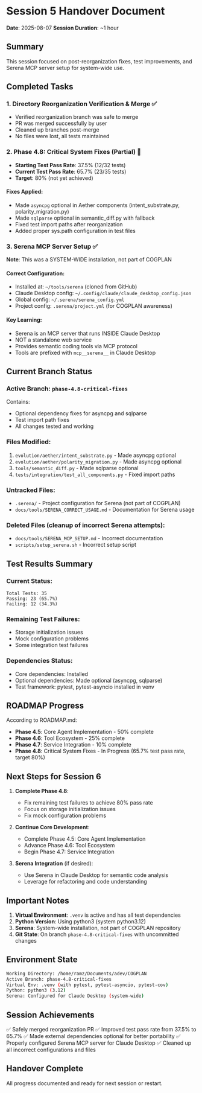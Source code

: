 # Session 5 Handover Document
**Date**: 2025-08-07
**Session Duration**: ~1 hour

## Summary
This session focused on post-reorganization fixes, test improvements, and Serena MCP server setup for system-wide use.

## Completed Tasks

### 1. Directory Reorganization Verification & Merge ✅
- Verified reorganization branch was safe to merge
- PR was merged successfully by user
- Cleaned up branches post-merge
- No files were lost, all tests maintained

### 2. Phase 4.8: Critical System Fixes (Partial) 🔄
- **Starting Test Pass Rate**: 37.5% (12/32 tests)
- **Current Test Pass Rate**: 65.7% (23/35 tests)  
- **Target**: 80% (not yet achieved)

#### Fixes Applied:
- Made `asyncpg` optional in Aether components (intent_substrate.py, polarity_migration.py)
- Made `sqlparse` optional in semantic_diff.py with fallback
- Fixed test import paths after reorganization
- Added proper sys.path configuration in test files

### 3. Serena MCP Server Setup ✅
**Note**: This was a SYSTEM-WIDE installation, not part of COGPLAN

#### Correct Configuration:
- Installed at: `~/tools/serena` (cloned from GitHub)
- Claude Desktop config: `~/.config/claude/claude_desktop_config.json`
- Global config: `~/.serena/serena_config.yml`
- Project config: `.serena/project.yml` (for COGPLAN awareness)

#### Key Learning:
- Serena is an MCP server that runs INSIDE Claude Desktop
- NOT a standalone web service
- Provides semantic coding tools via MCP protocol
- Tools are prefixed with `mcp__serena__` in Claude Desktop

## Current Branch Status

### Active Branch: `phase-4.8-critical-fixes`
Contains:
- Optional dependency fixes for asyncpg and sqlparse
- Test import path fixes
- All changes tested and working

### Files Modified:
1. `evolution/aether/intent_substrate.py` - Made asyncpg optional
2. `evolution/aether/polarity_migration.py` - Made asyncpg optional  
3. `tools/semantic_diff.py` - Made sqlparse optional
4. `tests/integration/test_all_components.py` - Fixed import paths

### Untracked Files:
- `.serena/` - Project configuration for Serena (not part of COGPLAN)
- `docs/tools/SERENA_CORRECT_USAGE.md` - Documentation for Serena usage

### Deleted Files (cleanup of incorrect Serena attempts):
- `docs/tools/SERENA_MCP_SETUP.md` - Incorrect documentation
- `scripts/setup_serena.sh` - Incorrect setup script

## Test Results Summary

### Current Status:
```
Total Tests: 35
Passing: 23 (65.7%)
Failing: 12 (34.3%)
```

### Remaining Test Failures:
- Storage initialization issues
- Mock configuration problems
- Some integration test failures

### Dependencies Status:
- Core dependencies: Installed
- Optional dependencies: Made optional (asyncpg, sqlparse)
- Test framework: pytest, pytest-asyncio installed in venv

## ROADMAP Progress

According to ROADMAP.md:
- **Phase 4.5**: Core Agent Implementation - 50% complete
- **Phase 4.6**: Tool Ecosystem - 25% complete
- **Phase 4.7**: Service Integration - 10% complete
- **Phase 4.8**: Critical System Fixes - In Progress (65.7% test pass rate, target 80%)

## Next Steps for Session 6

1. **Complete Phase 4.8**: 
   - Fix remaining test failures to achieve 80% pass rate
   - Focus on storage initialization issues
   - Fix mock configuration problems

2. **Continue Core Development**:
   - Complete Phase 4.5: Core Agent Implementation
   - Advance Phase 4.6: Tool Ecosystem
   - Begin Phase 4.7: Service Integration

3. **Serena Integration** (if desired):
   - Use Serena in Claude Desktop for semantic code analysis
   - Leverage for refactoring and code understanding

## Important Notes

1. **Virtual Environment**: `.venv` is active and has all test dependencies
2. **Python Version**: Using python3 (system python3.12)
3. **Serena**: System-wide installation, not part of COGPLAN repository
4. **Git State**: On branch `phase-4.8-critical-fixes` with uncommitted changes

## Environment State

```bash
Working Directory: /home/ramz/Documents/adev/COGPLAN
Active Branch: phase-4.8-critical-fixes
Virtual Env: .venv (with pytest, pytest-asyncio, pytest-cov)
Python: python3 (3.12)
Serena: Configured for Claude Desktop (system-wide)
```

## Session Achievements

✅ Safely merged reorganization PR
✅ Improved test pass rate from 37.5% to 65.7%
✅ Made external dependencies optional for better portability
✅ Properly configured Serena MCP server for Claude Desktop
✅ Cleaned up all incorrect configurations and files

## Handover Complete

All progress documented and ready for next session or restart.